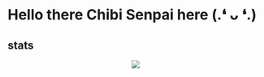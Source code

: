 # Hello there Chibi Senpai here (.❛ ᴗ ❛.)
## stats
<p align="center"><a href="https://github.com/anuraghazra/github-readme-stats">
  <img align="center" src="https://github-readme-stats-git-master-chibisenpai.vercel.app/api?username=chibisenpai&show_icons=true&theme=radical" />
</a></p>


<!--
**chibisenpai/Chibisenpai** is a ✨!_special_ ✨ repository because its `README.md` (this file) appears on your GitHub profile.

Here are some ideas to get you started:

- 🔭 I’m currently working on ...
- 🌱 I’m currently learning ...
- 👯 I’m looking to collaborate on ...
- 🤔 I’m looking for help with ...
- 💬 Ask me about ...
- 📫 How to reach me: ...
- 😄 Pronouns: ...
- ⚡ Fun fact: ...
-->










[website]: https://chibisenpai.tech